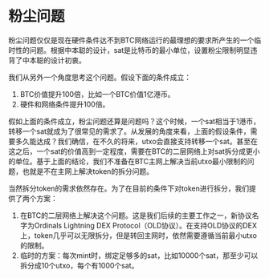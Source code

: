 粉尘问题
====

粉尘问题仅仅是现在硬件条件达不到BTC网络运行的最理想的要求所产生的一个临时性的问题。根据中本聪的设计，sat是比特币的最小单位，设置粉尘限制明显违背了中本聪的设计初衷。  

我们从另外一个角度思考这个问题。假设下面的条件成立：
1. BTC价值提升100倍，比如一个BTC价值1亿港币。
2. 硬件和网络条件提升100倍。

假如上面的条件成立，粉尘问题还算是问题吗？这个时候，一个sat相当于1港币，转移一个sat就成为了很常见的需求了。从发展的角度来看，上面的假设条件，需要多久能达成？我们确信，在不久的将来，utxo会直接支持转移一个sat。甚至在这之后，一个sat的价值高到一定程度，需要在BTC的二层网络上对sat拆分成更小的单位。基于上面的结论，我们不准备在BTC主网上解决当前utxo最小限制的问题，也就是不在主网上解决token的拆分问题。  

当然拆分token的需求依然存在。为了在目前的条件下对token进行拆分，我们提供了两个方案：
1. 在BTC的二层网络上解决这个问题。这是我们后续的主要工作之一，新协议名字为Ordinals Lightning DEX Protocol（OLD协议）。在支持OLD协议的DEX上，token几乎可以无限拆分，但是转回主网时，依然需要遵循当前最小utxo的限制。
2. 临时的方案：每次mint时，绑定足够多的sat，比如10000个sat，那至少可以拆分成10个utxo，每个有1000个sat。